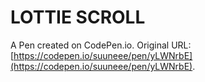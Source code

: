 # LOTTIE SCROLL

A Pen created on CodePen.io. Original URL: [https://codepen.io/suuneee/pen/yLWNrbE](https://codepen.io/suuneee/pen/yLWNrbE).

